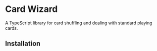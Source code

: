 # Card Wizard

A TypeScript library for card shuffling and dealing with standard playing cards.

## Installation 